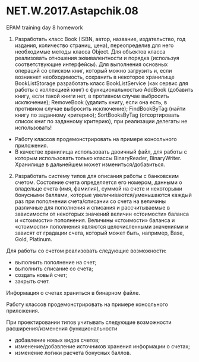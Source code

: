 # NET.W.2017.Astapchik.08
EPAM training day 8 homework
1. Разработать класс Book (ISBN, автор, название, издательство, год издания, количество страниц, цена), переопределив для него необходимые методы класса Object. Для объектов класса реализовать отношения эквивалентности и порядка (используя соответствующие интерфейсы). Для выполнения основных операций со списком книг, который можно загрузить и, если возникнет необходимость, сохранить в некоторое хранилище BookListStorage разработать класс BookListService (как сервис для работы с коллекцией книг) с функциональностью AddBook (добавить книгу, если такой книги нет, в противном случае выбросить исключение); RemoveBook (удалить книгу, если она есть, в противном случае выбросить исключение); FindBookByTag (найти книгу по заданному критерию); SortBooksByTag (отсортировать список книг по заданному критерию), при реализации делегаты не использовать!
- Работу классов продемонстрировать на примере консольного приложения.
- В качестве хранилища использовать двоичный файл, для работы с которым использовать только классы BinaryReader, BinaryWriter. Хранилище в дальнейшем может измениться/добавиться.

2.  Разработать систему типов для описания работы с банковским счетом. Состояние счета определяется его номером, данными о владельце счета (имя, фамилия), суммой на счете и некоторыми бонусными баллами, которые увеличиваются/уменьшаются каждый раз при пополнении счета/списании со счета на величины различные для пополнения и списания и рассчитываемые в зависимости от некоторых значений величин «стоимости» баланса и «стоимости» пополнения. Величины «стоимости» баланса и «стоимости» пополнения являются целочисленными значениями и зависят от градации счета, который может быть, например,  Base, Gold, Platinum.

Для работы со счетом реализовать следующие возможности: 
- выполнить пополнение на счет;
- выполнить списание со счета; 
- создать новый счет; 
- закрыть счет. 

Информация о счетах храниться в бинарном файле.

Работу классов продемонстрировать на примере консольного приложения. 

При проектировании типов учитывать следующие возможности расширения/изменения функциональности
- добавление новых видов счетов;
- изменение/добавление источников хранения информации о счетах;
- изменение логики расчета бонусных баллов.
